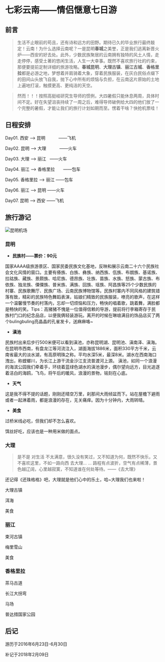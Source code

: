 # 七彩云南——情侣惬意七日游
## 前言
> 生活不止眼前的苟且，还有诗和远方的田野。期待已久的毕业旅行最终敲定！云南！为什么选择云南呢？一是昆明**春城**之美誉，正是我们逃离新晋火炉——西安的好去处。此外，少数民族聚居的云南拥有独特的风土人情，走走停停，感受土著的悠闲生活，人生一大幸事。既然不喜欢旅行社的约束，那便要提前定制详细的旅游攻略。**春城昆明**、**大理古镇**、**丽江古城**、**香格里拉**都是必游之地，梦想着并肩骑着大象，穿着民族服装，在灰白民俗点缀下的田间山头放飞自我，抛下心中所有的烦恼与负担，在云南这片原始的土地上遍地打滚，触摸更高、更纯洁的天空。

> 然而！！！按照高挺岐研究生导师的惯例，大四暑假只能休息两周，具体时间不定。好在失望沮丧持续了一周之后，难得导师破例给大四的他们放了一个完整的暑假，才能让我们的旅行计划如期而至。愣着干啥？快抢机票哇！

## 日程安排

Day01. 西安 --> 昆明           ——飞机

Day02. 昆明 --> 大理           ——火车

Day03. 大理 --> 丽江           ——火车

Day04. 丽江 --> 香格里拉       ——包车

Day05. 香格里拉 --> 丽江       ——包车

Day06. 丽江 --> 昆明          ——火车

Day07. 昆明 --> 西安          ——飞机


## 旅行游记

![昆明机场](https://ss3.bdstatic.com/70cFv8Sh_Q1YnxGkpoWK1HF6hhy/it/u=2295183443,3161269778&fm=200&gp=0.jpg)

### 昆明

- **民族村——票价：90元**

国家AAAA级旅游景区、国家民委民族文化基地，反映和展示云南二十六个民族社会文化风情的窗口。主要有傣族、白族、彝族、纳西族、佤族、布朗族、基诺族、拉祜族、藏族、景颇族、哈尼族、德昂族、壮族、苗族、水族、怒族、蒙古族、布依族、独龙族、僳僳族、普米族、满族、回族、瑶族、阿昌族等25个少数民族的村寨、民族歌舞厅、民族广场、云南民族博物馆等。民族村寨内不同风格的建筑错落有致，精彩的民族特色舞蹈表演，姑娘们精致的民族服装，嘹亮的歌声，在这样一个温馨慢节奏的村落内，忘却一切烦恼和压力，畅快的唱着歌，跳着舞，满脸都是畅快的笑。Tips：高猪猪不愧是一位值得信赖的导游，提前将行李箱寄存于民族村门口的纪念品店，以便我俩轻装游玩。离开的时候在琳琅满目的饰品店买了两个bulingbuling亮晶晶的孔雀发卡，送麻麻咯~

- **滇池**

民族村出来后步行500米便可以看到滇池，亦称昆明湖、昆明池、滇南泽、滇海。在昆明市西南，有盘龙江等河流注入，湖面海拔1886米，面积330平方千米，云南省最大的淡水湖，有高原明珠之称。平均水深5米，最深8米。湖水在西南海口洩出，称螳螂川，为长江上游干流金沙江支流普渡河上源。
滇池，如同一个浪漫的海滨公园我们牵着手，环绕着蓝绿色湖水的滇池漫步，偶尔望向远方，目光追逐着洁白的海鸥，飞鸟，将午后的暖风，浪漫的景物，铭刻在心底。

- **天气**

这是我不得不提的话题，刚刚还晴空万里，刹那间大雨倾盆而下。站在屋檐下避雨或者一起淋着雨，都是浪漫的存在，无关痛痒。因为十分钟内，大雨转晴。

- **美食**

过桥米线必吃，但我们却不怎么喜欢。

饵丝好吃，应该也是一种用米做的面点。

### 大理

> 是不是 对生活 不太满意，很久没有笑过，又不知道为何，既然不快乐，又不喜欢这里，不如一路向西 去大理... ... 路程有点波折，空气有点稀薄，景色越辽阔，心里越寂寞，不知道谁在何处等待。——《去大理》

还记得《还珠格格》吧，大理就是他们心中的乐土，哈~大理我们也来啦！

大理古镇

洱海

美食

### 丽江

束河古镇

梅里雪山

美食

### 香格里拉

茶马古道

长江大拐弯

马场

普达措国家公园


## 后记


游历于2016年6月23日-6月30日

补记于2018年2月09日
